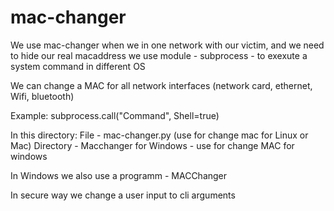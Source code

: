 # mac-changer
We use mac-changer when we in one network with our victim,
and we need to hide our real macaddress
we use module - subprocess - to exexute a system command in different OS

We can change a MAC for all network interfaces (network card, ethernet, Wifi,
bluetooth)


Example: subprocess.call("Command", Shell=true)

In this directory:
File -  mac-changer.py (use for change mac for Linux or Mac)
Directory - Macchanger for Windows - use for change MAC for windows

In Windows we also use a programm - MACChanger

In secure way we change a user input to cli arguments
 
